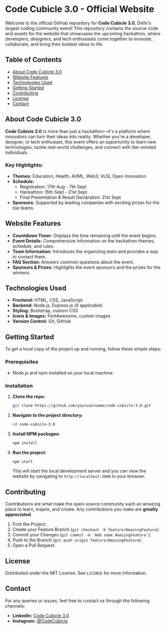 # Code Cubicle 3.0 - Official Website

Welcome to the official GitHub repository for **Code Cubicle 3.0**, Delhi's largest coding community event! This repository contains the source code and assets for the website that showcases the upcoming hackathon, where developers, designers, and tech enthusiasts come together to innovate, collaborate, and bring their boldest ideas to life.

## Table of Contents

- [About Code Cubicle 3.0](#about-code-cubicle-30)
- [Website Features](#website-features)
- [Technologies Used](#technologies-used)
- [Getting Started](#getting-started)
- [Contributing](#contributing)
- [License](#license)
- [Contact](#contact)

## About Code Cubicle 3.0

**Code Cubicle 3.0** is more than just a hackathon—it's a platform where innovators can turn their ideas into reality. Whether you're a developer, designer, or tech enthusiast, this event offers an opportunity to learn new technologies, tackle real-world challenges, and connect with like-minded individuals.

### Key Highlights:

- **Themes:** Education, Health, AI/ML, Web3, VLSI, Open Innovation
- **Schedule:**
  - Registration: 17th Aug - 7th Sept
  - Hackathon: 15th Sept - 21st Sept
  - Final Presentation & Result Declaration: 21st Sept
- **Sponsors:** Supported by leading companies with exciting prizes for the top teams.

## Website Features

- **Countdown Timer:** Displays the time remaining until the event begins.
- **Event Details:** Comprehensive information on the hackathon themes, schedule, and rules.
- **Team Information:** Introduces the organizing team and provides a way to contact them.
- **FAQ Section:** Answers common questions about the event.
- **Sponsors & Prizes:** Highlights the event sponsors and the prizes for the winners.

## Technologies Used

- **Frontend:** HTML, CSS, JavaScript
- **Backend:** Node.js, Express.js (if applicable)
- **Styling:** Bootstrap, custom CSS
- **Icons & Images:** FontAwesome, custom images
- **Version Control:** Git, GitHub

## Getting Started

To get a local copy of the project up and running, follow these simple steps:

### Prerequisites

- Node.js and npm installed on your local machine.

### Installation

1. **Clone the repo:**
   ```sh
   git clone https://github.com/yourusername/code-cubicle-3.0.git
   ```
2. **Navigate to the project directory:**
   ```sh
   cd code-cubicle-3.0
   ```
3. **Install NPM packages:**
   ```sh
   npm install
   ```
4. **Run the project:**
   ```sh
   npm start
   ```
   This will start the local development server and you can view the website by navigating to `http://localhost:3000` in your browser.

## Contributing

Contributions are what make the open-source community such an amazing place to learn, inspire, and create. Any contributions you make are **greatly appreciated**.

1. Fork the Project.
2. Create your Feature Branch (`git checkout -b feature/AmazingFeature`).
3. Commit your Changes (`git commit -m 'Add some AmazingFeature'`).
4. Push to the Branch (`git push origin feature/AmazingFeature`).
5. Open a Pull Request.

## License

Distributed under the MIT License. See `LICENSE` for more information.

## Contact

For any queries or issues, feel free to contact us through the following channels:

- **LinkedIn:** [Code Cubicle 3.0](https://www.linkedin.com/company/code-cubicle)
- **Instagram:** [@CodeCubicle](https://www.instagram.com/CodeCubicle)
